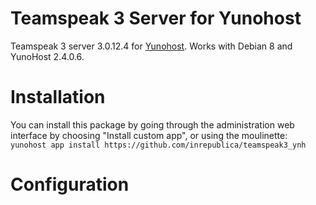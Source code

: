 # Teamspeak 3 Server for Yunohost

Teamspeak 3 server 3.0.12.4 for [Yunohost](http://yunohost.org/). Works with Debian 8 and YunoHost 2.4.0.6.

# Installation
You can install this package by going through the administration web interface by choosing "Install custom app", or using the moulinette:
`yunohost app install https://github.com/inrepublica/teamspeak3_ynh`

# Configuration